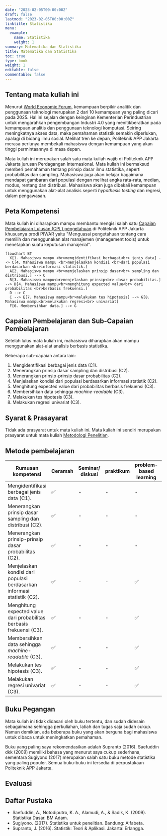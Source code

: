 ```yaml
---
date: "2023-02-05T00:00:00Z"
draft: false
lastmod: "2023-02-05T00:00:00Z"
linktitle: Statistika
menu:
  example:
    name: Statistika
    weight: 1
summary: Matematika dan Statistika
title: Matematika dan Statistika
toc: true
type: book
weight: 1
editable: false
commentable: false
---
```


## Tentang mata kuliah ini

Menurut [World Economic Forum](https://www.weforum.org/agenda/2020/10/top-10-work-skills-of-tomorrow-how-long-it-takes-to-learn-them/), kemampuan berpikir analitik dan penggunaan teknologi merupakan 2 dari 10 kemampuan yang paling dicari pada 2025. Hal ini sejalan dengan keinginan Kementerian Perindustrian untuk mengarahkan pengembangan Industri 4.0 yang menitikberatkan pada kemampuan analitis dan penggunaan teknologi komputasi. Seiring meningkatnya akses data, maka pemahaman statistik semakin diperlukan, apalagi di bidang ilmu sosial. Melihat tren ke depan, Politeknik APP Jakarta merasa perlunya membekali mahasiswa dengan kemampuan yang akan tinggi permintaannya di masa depan.

Mata kuliah ini merupakan salah satu mata kuliah wajib di Politeknik APP Jakarta jurusan Perdagangan Internasional. Mata kuliah ini bermaksud memberi pemahaman tentang prinsip dasar ilmu statistika, seperti probabilitas dan sampling. Mahasiswa juga akan belajar bagaimana mendapat gambaran dari populasi dengan melihat angka rata-rata, median, modus, rentang dan distribusi. Mahasiswa akan juga dibekali kemampuan untuk menggunakan alat-alat analisis seperti _hypothesis testing_ dan regresi, dalam pengawasan.

## Peta Kompetensi

Mata kuliah ini diharapkan mampu membantu mengisi salah satu [Capaian Pembelajaran Lulusan (CPL) pengetahuan]() di Politeknik APP Jakarta khususnya prodi PIWAR yaitu "Menguasai pengetahuan tentang cara memilih dan menggunakan alat manajemen (management tools) untuk menetapkan suatu keputusan manajerial".

```mermaid
flowchart BT
  X[1. Mahasiswa mampu <br>mengidentifikasi berbagai<br> jenis data] --> C[4. Mahasiswa mampu <br>menjelaskan kondisi <br>dari populasi berdasarkan <br>informasi statistik.]
  A[2. Mahasiswa mampu <br>menjelaskan prinsip dasar<br> sampling dan distribusi.] --> C
  B[3. Mahasiswa mampu<br>menjelaskan prinsip<br> dasar probabilitas.] --> D[4. Mahasiswa mampu<br>menghitung expected value<br> dari probabilitas <br>berbasis frekuensi.]
  D --> C
  C --> E[7. Mahasiswa mampu<br>melakukan tes hipotesis] --> G[8. Mahasiswa mampu<br>melakukan regresi<br> univariat]
  F[6. Membersihkan data.] --> G
```

## Capaian Pembelajaran dan Sub-Capaian Pembelajaran

Setelah lulus mata kuliah ini, mahasiswa diharapkan akan mampu menggunakan alat-alat analisis berbasis statistika.

Beberapa sub-capaian antara lain:

1.	Mengidentifikasi berbagai jenis data (C1).
2.	Menerangkan prinsip dasar sampling dan distribusi (C2).
3.	Menerangkan prinsip-prinsip dasar probabilitas (C2).
4.	Menjelaskan kondisi dari populasi berdasarkan informasi statistik (C2). 
5.	Menghitung expected value dari probabilitas berbasis frekuensi (C3).
6.	Membersihkan data sehingga _machine-readable_ (C3).
7.	Melakukan tes hipotesis (C3).
8.	Melakukan regresi univariat (C3).


## Syarat & Prasayarat

Tidak ada prasyarat untuk mata kuliah ini. Mata kuliah ini sendiri merupakan prasyarat untuk mata kuliah [Metodologi Penelitian](https://krisna.or.id/courses/metopel/).

## Metode pembelajaran

| Rumusan kompetensi | Ceramah | Seminar/ diskusi | praktikum | problem-based learning | project-based learning | collaborate learning | simulasi |
| ------ | --- | --- | --- | --- | --- | --- | --- |
| Mengidentifikasi berbagai jenis data (C1). | ✅ | - | - | - | - | - | - |
| Menerangkan prinsip dasar sampling dan distribusi (C2). | ✅ | - | - | - | - | - | - |
| Menerangkan prinsip-prinsip dasar probabilitas (C2). | ✅ | - | - | - | - | - | - |
| Menjelaskan kondisi dari populasi berdasarkan informasi statistik (C2).  | ✅ | - | - | ✅ | - | ✅ | - |
| Menghitung expected value dari probabilitas berbasis frekuensi (C3). | ✅ | - | - | ✅ | - | - | - |
| Membersihkan data sehingga _machine-readable_ (C3). | ✅ | - | - | ✅ | - | ✅ | - |
| Melakukan tes hipotesis (C3). |  ✅ | - | - | ✅ | - | - | - |
| Melakukan regresi univariat (C3). | ✅ | - | - | ✅ | - | - | - |

## Buku Pegangan

Mata kuliah ini tidak didasari oleh buku tertentu, dan sudah didesain sebagaimana sehingga perkuliahan, latiah dan tugas saja sudah cukup. Namun demikian, ada beberapa buku yang akan berguna bagi mahasiswa untuk dibaca untuk meningkatkan pemahaman. 

Buku yang paling saya rekomendasikan adalah Supranto (2016). Saefuddin dkk (2009) memiliki bahasa yang menurut saya cukup sederhana, sementara Sugiyono (2017) merupakan salah satu buku metode statistika yang paling populer. Semua buku-buku ini tersedia di perpustakaan Politeknik APP Jakarta.

## Evaluasi

## Daftar Pustaka

- Saefuddin, A., Notodiputro, K. A., Alamudi, A., & Sadik, K. (2009). Statistika Dasar. BM Adam. 
- Sugiyono. (2017). Statistika untuk penelitian. Bandung: Alfabeta.
- Supranto, J. (2016). Statistik: Teori & Aplikasi. Jakarta: Erlangga.


